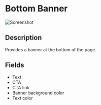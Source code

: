 # Bottom Banner

![Screenshot](https://github.com/optimizely/extension-library/tree/master/Extensions/Editor%20Extensions/Bottom%20Banner/screenshot.png)

## Description

Provides a banner at the bottom of the page.

## Fields

* Text
* CTA
* CTA link
* Banner background color
* Text color


